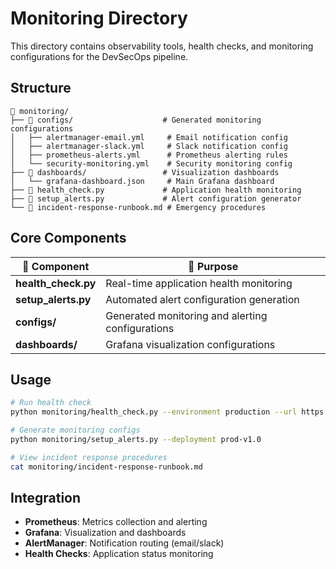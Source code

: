 # Monitoring Directory

This directory contains observability tools, health checks, and monitoring configurations for the DevSecOps pipeline.

## Structure

```
📁 monitoring/
├── 📁 configs/                    # Generated monitoring configurations
│   ├── alertmanager-email.yml     # Email notification config
│   ├── alertmanager-slack.yml     # Slack notification config
│   ├── prometheus-alerts.yml      # Prometheus alerting rules
│   └── security-monitoring.yml    # Security monitoring config
├── 📁 dashboards/                 # Visualization dashboards
│   └── grafana-dashboard.json     # Main Grafana dashboard
├── 📄 health_check.py             # Application health monitoring
├── 📄 setup_alerts.py             # Alert configuration generator
└── 📄 incident-response-runbook.md # Emergency procedures
```

## Core Components

| 📂 **Component** | 🎯 **Purpose** |
|------------------|----------------|
| **health_check.py** | Real-time application health monitoring |
| **setup_alerts.py** | Automated alert configuration generation |
| **configs/** | Generated monitoring and alerting configurations |
| **dashboards/** | Grafana visualization configurations |

## Usage

```bash
# Run health check
python monitoring/health_check.py --environment production --url https://your-app.com

# Generate monitoring configs
python monitoring/setup_alerts.py --deployment prod-v1.0

# View incident response procedures
cat monitoring/incident-response-runbook.md
```

## Integration

- **Prometheus**: Metrics collection and alerting
- **Grafana**: Visualization and dashboards  
- **AlertManager**: Notification routing (email/slack)
- **Health Checks**: Application status monitoring
